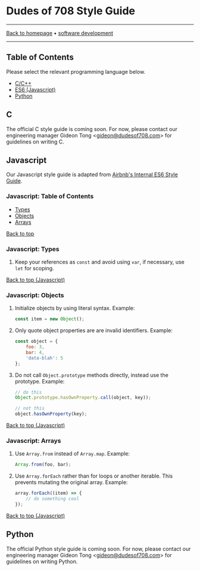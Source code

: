 # Dudes of 708 Style Guide

-----

[Back to homepage](../..) • [software development](..)

-----

## Table of Contents

Please select the relevant programming language below.

* [C/C++](#c)
* [ES6 (Javascript)](#javascript)
* [Python](#python)

## C

The official C style guide is coming soon. For now, please contact our engineering manager Gideon Tong <[gideon@dudesof708.com](mailto:gideon@dudesof708.com)> for guidelines on writing C.

## Javascript

Our Javascript style guide is adapted from [Airbnb's Internal ES6 Style Guide](https://github.com/airbnb/javascript).

### Javascript: Table of Contents

* [Types](#javascript-types)
* [Objects](#javascript-objects)
* [Arrays](#javascript-arrays)

[Back to top](#table-of-contents)

### Javascript: Types

1. Keep your references as `const` and avoid using `var`, if necessary, use `let` for scoping.

[Back to top (Javascript)](#javascript-table-of-contents)

### Javascript: Objects

1. Initialize objects by using literal syntax. Example:

   ```js
   const item = new Object();
   ```

2. Only quote object properties are are invalid identifiers. Example:

   ```js
   const object = {
       foo: 3,
       bar: 4,
       'data-blah': 5
   };
   ```

3. Do not call `Object.prototype` methods directly, instead use the prototype. Example:

   ```js
   // do this
   Object.prototype.hasOwnProperty.call(object, key));

   // not this
   object.hasOwnProperty(key);
   ```

[Back to top (Javascript)](#javascript-table-of-contents)

### Javascript: Arrays

1. Use `Array.from` instead of `Array.map`. Example:

   ```js
   Array.from(foo, bar);
   ```

2. Use `Array.forEach` rather than for loops or another iterable. This prevents mutating the original array. Example:

   ```js
   array.forEach((item) => {
       // do something cool
   });
   ```

[Back to top (Javascript)](#javascript-table-of-contents)

## Python

The official Python style guide is coming soon. For now, please contact our engineering manager Gideon Tong <[gideon@dudesof708.com](mailto:gideon@dudesof708.com)> for guidelines on writing Python.
